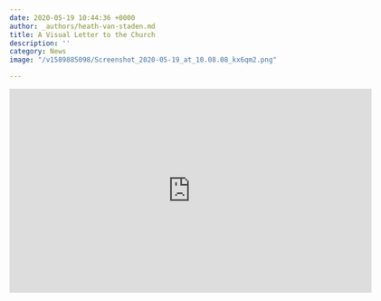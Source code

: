 ```yaml
---
date: 2020-05-19 10:44:36 +0000
author: _authors/heath-van-staden.md
title: A Visual Letter to the Church
description: ''
category: News
image: "/v1589885098/Screenshot_2020-05-19_at_10.08.08_kx6qm2.png"

---
```

<iframe src="https://player.vimeo.com/video/420219351" width="640" height="360" frameborder="0" allow="autoplay; fullscreen" allowfullscreen></iframe>